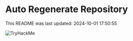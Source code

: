 # Auto Regenerate Repository

This README was last updated: 2024-10-01 17:50:55

 ![TryHackMe](https://tryhackme.com/badge/533634)